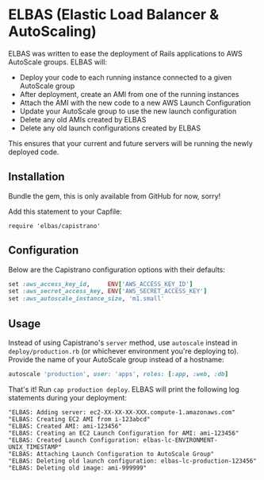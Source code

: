 # ELBAS (Elastic Load Balancer & AutoScaling)

ELBAS was written to ease the deployment of Rails applications to AWS AutoScale groups. ELBAS will:

- Deploy your code to each running instance connected to a given AutoScale group
- After deployment, create an AMI from one of the running instances
- Attach the AMI with the new code to a new AWS Launch Configuration
- Update your AutoScale group to use the new launch configuration
- Delete any old AMIs created by ELBAS
- Delete any old launch configurations created by ELBAS

This ensures that your current and future servers will be running the newly deployed code.

## Installation

Bundle the gem, this is only available from GitHub for now, sorry!

Add this statement to your Capfile:

`require 'elbas/capistrano'`

## Configuration

Below are the Capistrano configuration options with their defaults:

```ruby
set :aws_access_key_id,     ENV['AWS_ACCESS_KEY_ID']
set :aws_secret_access_key, ENV['AWS_SECRET_ACCESS_KEY']
set :aws_autoscale_instance_size, 'm1.small'
```

## Usage

Instead of using Capistrano's `server` method, use `autoscale` instead in `deploy/production.rb` (or
whichever environment you're deploying to). Provide the name of your AutoScale group instead of a
hostname:

```ruby
autoscale 'production', user: 'apps', roles: [:app, :web, :db]
```

That's it! Run `cap production deploy`. ELBAS will print the following log statements during your
deployment:

```
"ELBAS: Adding server: ec2-XX-XX-XX-XXX.compute-1.amazonaws.com"
"ELBAS: Creating EC2 AMI from i-123abcd"
"ELBAS: Created AMI: ami-123456"
"ELBAS: Creating an EC2 Launch Configuration for AMI: ami-123456"
"ELBAS: Created Launch Configuration: elbas-lc-ENVIRONMENT-UNIX_TIMESTAMP"
"ELBAS: Attaching Launch Configuration to AutoScale Group"
"ELBAS: Deleting old launch configuration: elbas-lc-production-123456"
"ELBAS: Deleting old image: ami-999999"
```
